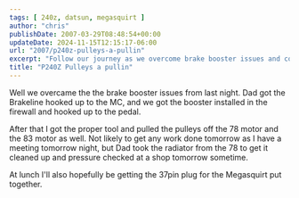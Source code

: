 ```yaml
---
tags: [ 240z, datsun, megasquirt ]
author: "chris"
publishDate: 2007-03-29T08:48:54+00:00
updateDate: 2024-11-15T12:15:17-06:00
url: "2007/p240z-pulleys-a-pullin"
excerpt: "Follow our journey as we overcome brake booster issues and continue revamping our project car. Keeping progress on track despite everyday challenges."
title: "P240Z Pulleys a pullin"
---
```


Well we overcame the the brake booster issues from last night. Dad got the Brakeline hooked up to the MC, and we got the booster installed in the firewall and hooked up to the pedal.

After that I got the proper tool and pulled the pulleys off the 78 motor and the 83 motor as well. Not likely to get any work done tomorrow as I have a meeting tomorrow night, but Dad took the radiator from the 78 to get it cleaned up and pressure checked at a shop tomorrow sometime.

At lunch I'll also hopefully be getting the 37pin plug for the Megasquirt put together.
